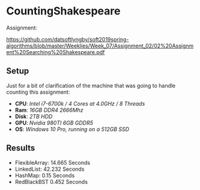 # CountingShakespeare

Assignment:

https://github.com/datsoftlyngby/soft2019spring-algorithms/blob/master/Weeklies/Week_07/Assignment_02/02%20Assignment%20Searching%20Shakespeare.pdf

## Setup

Just for a bit of clarification of the machine that was going to handle counting this assignment:

*   **CPU**: *Intel i7-6700k / 4 Cores at 4.0GHz / 8 Threads*
*   **Ram**: *16GB DDR4 2666Mhz*
*   **Disk**: *2TB HDD*
*   **GPU**: *Nvidia 980TI 6GB GDDR5*
*   **OS**: *Windows 10 Pro, running on a 512GB SSD*

## Results

- FlexibleArray: 14.665 Seconds
- LinkedList: 42.232 Seconds
- HashMap: 0.15 Seconds
- RedBlackBST 0.452 Seconds
